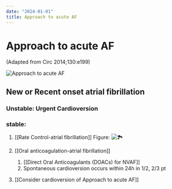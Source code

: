 ```yaml
---
date: "2024-01-01"
title: Approach to acute AF
---
```


# Approach to acute AF
(Adapted from Circ 2014;130:e199)

![Approach to acute AF](https://i.imgur.com/dX0pjg1.png)

## New or Recent onset atrial fibrillation

### Unstable: Urgent Cardioversion

### stable:

1. [[Rate Control-atrial fibrillation]]
Figure: ![🏞️](https://i.imgur.com/nzRASn8.png)
2. [[Oral anticoagulation-atrial fibrillation]]
	1. [[Direct Oral Anticoagulants (DOACs) for NVAF]]
	2. Spontaneous cardioversion occurs within 24h in 1/2, 2/3 pt

3. [[Consider cardioversion of Approach to acute AF]]

